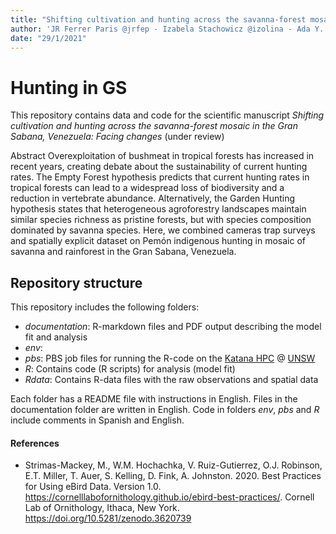 ```yaml
---
title: "Shifting cultivation and hunting across the savanna-forest mosaic in the Gran Sabana, Venezuela"
author: 'JR Ferrer Paris @jrfep - Izabela Stachowicz @izolina - Ada Y. Sánchez Mercado @adasanchez'
date: "29/1/2021"
---
```


# Hunting in GS

This repository contains data and code for the scientific manuscript _Shifting cultivation and hunting across the savanna-forest mosaic in the Gran Sabana, Venezuela: Facing changes_ (under review)

Abstract Overexploitation of bushmeat in tropical forests has increased in recent years, creating debate about the sustainability of current hunting rates. The Empty Forest hypothesis predicts that current hunting rates in tropical forests can lead to a widespread loss of biodiversity and a reduction in vertebrate abundance. Alternatively, the Garden Hunting hypothesis states that heterogeneous agroforestry landscapes maintain similar species richness as pristine forests, but with species composition dominated by savanna species. Here, we combined cameras trap surveys and spatially explicit dataset on Pemón indigenous hunting in mosaic of savanna and rainforest in the Gran Sabana, Venezuela.

## Repository structure

This repository includes the following folders:

* *documentation*: R-markdown files and PDF output describing the model fit and analysis
* *env*:
* *pbs*: PBS job files for running the R-code on the [Katana HPC](https://unsw-restech.github.io/index.html) @ [UNSW](https://github.com/unsw-edu-au)
* *R*: Contains code (R scripts) for analysis (model fit)
* *Rdata*: Contains R-data files with the raw observations and spatial data

Each folder has a README file with instructions in English. Files in the documentation folder are written in English. Code in folders _env_, _pbs_ and _R_ include comments in Spanish and English.

#### References


* Strimas-Mackey, M., W.M. Hochachka, V. Ruiz-Gutierrez, O.J. Robinson, E.T. Miller, T. Auer, S. Kelling, D. Fink, A. Johnston. 2020. Best Practices for Using eBird Data. Version 1.0. https://cornelllabofornithology.github.io/ebird-best-practices/. Cornell Lab of Ornithology, Ithaca, New York. https://doi.org/10.5281/zenodo.3620739
